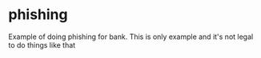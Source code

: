 # phishing
Example of doing phishing for bank.
This is only example and it's not legal to do things like that
